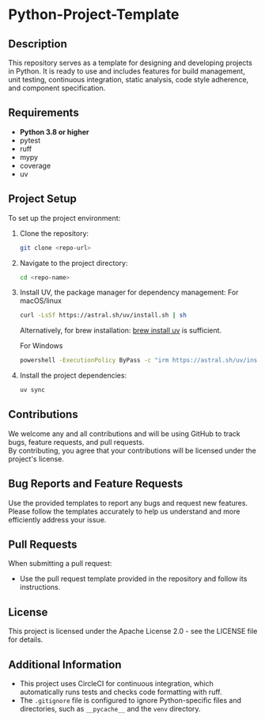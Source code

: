 # Python-Project-Template

## Description
This repository serves as a template for designing and developing projects in Python. It is ready to use and includes features for build management, unit testing, continuous integration, static analysis, code style adherence, and component specification.

## Requirements
- **Python 3.8 or higher**
- pytest
- ruff
- mypy
- coverage
- uv

## Project Setup
To set up the project environment:

1. Clone the repository:
   ```bash
   git clone <repo-url>
   ```
2. Navigate to the project directory:
   ```bash
   cd <repo-name>
   ```
3. Install UV, the package manager for dependency management:
   For macOS/linux
   ```bash
   curl -LsSf https://astral.sh/uv/install.sh | sh
   ```
   Alternatively, for brew installation: [brew install uv](https://formulae.brew.sh/formula/uv) is sufficient.

   For Windows
   ```bash
   powershell -ExecutionPolicy ByPass -c "irm https://astral.sh/uv/install.ps1 | iex"
   ```

4. Install the project dependencies:
   ```bash
   uv sync
   ```

## Contributions
We welcome any and all contributions and will be using GitHub to track bugs, feature requests, and pull requests.  
By contributing, you agree that your contributions will be licensed under the project's license.

## Bug Reports and Feature Requests
Use the provided templates to report any bugs and request new features. Please follow the templates accurately to help us understand and more efficiently address your issue.

## Pull Requests
When submitting a pull request:
- Use the pull request template provided in the repository and follow its instructions.

## License
This project is licensed under the Apache License 2.0 - see the LICENSE file for details.

## Additional Information
- This project uses CircleCI for continuous integration, which automatically runs tests and checks code formatting with ruff.
- The `.gitignore` file is configured to ignore Python-specific files and directories, such as `__pycache__` and the `venv` directory.

